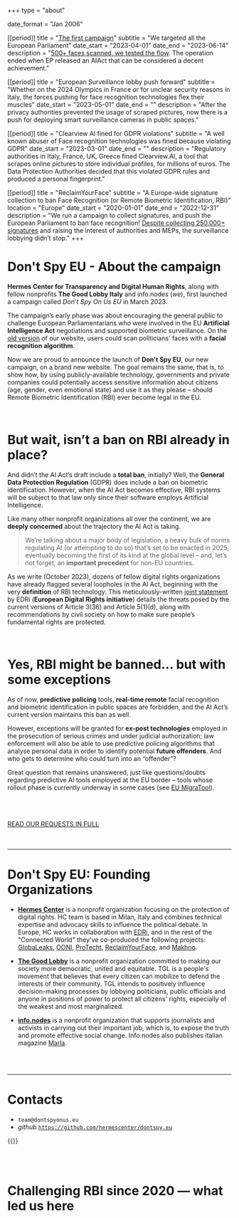 +++
type = "about"

date_format = "Jan 2006"

[[period]]
  title = "[The first campaign](//dontspyonus.eu)"
  subtitle = "We targeted all the European Parliament"
  date_start = "2023-04-01"
  date_end = "2023-06-14"
  description = "[500+ faces scanned, we tested the flow](//dontspyonus.eu/post/squared-faces/). The operation ended when EP released an AIAct that can be considered a decent achievement."

[[period]]
  title = "European Surveillance lobby push forward"
  subtitle = "Whether on the 2024 Olympics in France or  for unclear security reasons in Italy, the forces pushing for face recognition technologies flex their muscles"
  date_start = "2023-05-01"
  date_end = ""
  description = "After the privacy authorities prevented the usage of scraped pictures, now there is a push for deploying smart surveillance cameras in public spaces."

[[period]]
  title = "Clearview AI fined for GDPR violations"
  subtitle = "A well known abuser of Face recognition technologies was fined because violating GDPR"
  date_start = "2023-03-01"
  date_end = ""
  description = "Regulatory authorities in Italy, France, UK, Greece fined Clearview.AI, a tool that scrapes online pictures to store individual profiles, for millions of euros. The Data Protection Authorities decided that this violated GDPR rules and produced a personal fingerprint."

[[period]]
  title = "ReclaimYourFace"
  subtitle = "A Europe-wide signature collection to ban Face Recognition (or Remote Biometric Identification, RBI)"
  location = "Europe"
  date_start = "2020-01-01"
  date_end = "2022-12-31"
  description = "We run a campaign to collect signatures, and push the European Parliament to ban face recognition! [Despite collecting 250.000+ signatures](https://twitter.com/edri/status/1706565300844368239) and raising the interest of authorities and MEPs, the surveillance lobbying didn’t stop."
+++

# Don't Spy EU - About the campaign 

**Hermes Center for Transparency and Digital Human Rights**, along with fellow nonprofits **The Good Lobby Italy** and info.nodes (_we_), first launched a campaign called _Don’t Spy On Us EU_ in March 2023.

The campaign’s early phase was about encouraging the general public to challenge European Parliamentarians who were involved in the EU **Artificial Intelligence Act** negotiations and supported biometric surveillance. On the [old version](//dontspyonus.eu/) of our website, users could scan politicians’ faces with a **facial recognition algorithm**.

Now we are proud to announce the launch of **Don't Spy EU**, our new campaign, on a brand new website. The goal remains the same, that is, to show how, by using publicly-available technology, governments and private companies could potentially access sensitive information about citizens (age, gender, even emotional state) and use it as they please – should Remote Biometric Identification (RBI) ever become legal in the EU.

<br>

# But wait, isn’t a ban on RBI already in place? 

And didn’t the AI Act’s draft include a **total ban**, initially?  Well, the **General Data Protection Regulation** (GDPR) does include a ban on biometric identification. However, when the AI Act becomes effective, RBI systems will be subject to that law only since their software employs Artificial Intelligence.

Like many other nonprofit organizations all over the continent, we are **deeply concerned** about the trajectory the AI Act is taking.

> We’re talking about a major body of legislation, a heavy bulk of norms regulating AI (or attempting to do so) that’s set to be enacted in 2025, eventually becoming the first of its kind at the global level – and, let’s not forget, an **important precedent** for non-EU countries.

As we write (October 2023), dozens of fellow digital rights organizations have already flagged several loopholes in the AI Act, beginning with the very **definition** of RBI technology. This meticulously-written [joint statement](//edri.org/wp-content/uploads/2022/05/Prohibit-RBI-in-publicly-accessible-spaces-Civil-Society-Amendments-AI-Act-FINAL.pdf) by EDRi (**European Digital Rights initiative**) details the threats posed by the current versions of Article 3(36) and Article 5(1)(d), along with recommendations by civil society on how to make sure people’s fundamental rights are protected.

<br>

# Yes, RBI might be banned… but with some exceptions

As of now, **predictive policing** tools, **real-time remote** facial recognition and biometric identification in public spaces are forbidden, and the AI Act’s current version maintains this ban as well.

However, exceptions will be granted for **ex-post technologies** employed in the prosecution of serious crimes and under judicial authorization; law enforcement will also be able to use predictive policing algorithms that analyse personal data in order to identify potential **future offenders**. And who gets to determine who could turn into an “offender”?

Great question that remains unanswered, just like questions/doubts regarding predictive AI tools employed at the EU border – tools whose rollout phase is currently underway in some cases (see [EU MigraTool](https://www.itflows.eu/eumigratool/)).

<br>

<link rel="stylesheet" href="/css/cta.css">

<br>
<br>

<a href="/blog/requests" id="link-sophisticated">
  <div id="demand">
    <span>
      READ OUR REQUESTS IN FULL
    </span>
  </div>
</a>

<br>
<br>

---

# Don't Spy EU: Founding Organizations

* [**Hermes Center**](https://hermescenter.org) is a nonprofit organization focusing on the protection of digital rights. HC team is based in Milan, Italy and combines technical expertise and advocacy skills to influence the political debate. In Europe, HC works in collaboration with [EDRi](https://edri.org), and in the rest of the "Connected World" they've co-produced the following projects: [GlobaLeaks](https://www.globaleaks.org), [OONI](https://ooni.org), [ProTecht](https://protecht.hermescenter.org/), [ReclaimYourFace](https://reclaimyourface.eu), and [Makhno](https://foundation.mozilla.org/en/blog/new-tool-makhno-will-expose-geographic-social-media-censorship/).

* [**The Good Lobby**](https://thegoodlobby.it) is a nonprofit organization committed to making our society more democratic, united and equitable. TGL is a people's movement that believes that every citizen can mobilize to defend the interests of their community. TGL intends to positively influence decision-making processes by lobbying politicians, public officials and anyone in positions of power to protect all citizens' rights, especially of the weakest and most marginalized.

* [**info.nodes**](https://info.nodes) is a nonprofit organization that supports journalists and activists in carrying out their important job, which is, to expose the truth and promote effective social change. Info.nodes also publishes italian magazine [Marla](https://infonodes.org/marla).

<br>
<br>

---

# Contacts

* `team@dontspyonus.eu`
* _github_ [`https://github.com/hermescenter/dontspy.eu`](//github.com/hermescenter/dontspy.eu)

{{<founding-organizations>}}

<br>
<br>

# Challenging RBI since 2020 — what led us here